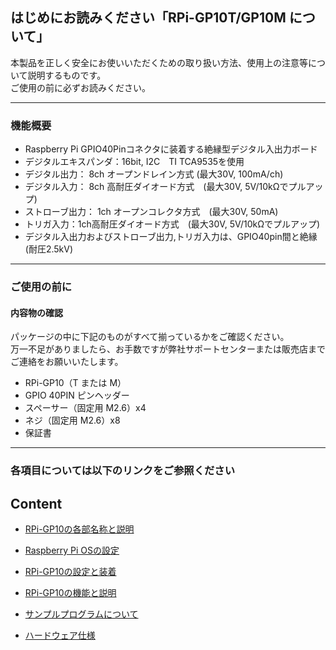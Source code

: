 ## **はじめにお読みください「RPi-GP10T/GP10M について」**

本製品を正しく安全にお使いいただくための取り扱い方法、使用上の注意等について説明するものです。  
ご使用の前に必ずお読みください。  
___
### **機能概要**  
- Raspberry Pi GPIO40Pinコネクタに装着する絶縁型デジタル入出力ボード
- デジタルエキスパンダ：16bit, I2C　TI TCA9535を使用
- デジタル出力： 8ch オープンドレイン方式 (最大30V, 100mA/ch)
- デジタル入力： 8ch 高耐圧ダイオード方式　(最大30V, 5V/10kΩでプルアップ)
- ストローブ出力： 1ch オープンコレクタ方式　(最大30V, 50mA)
- トリガ入力：1ch高耐圧ダイオード方式　(最大30V, 5V/10kΩでプルアップ)
- デジタル入出力およびストローブ出力,トリガ入力は、GPIO40pin間と絶縁 (耐圧2.5kV)
  
***
### **ご使用の前に**
#### 内容物の確認  
パッケージの中に下記のものがすべて揃っているかをご確認ください。  
万一不足がありましたら、お手数ですが弊社サポートセンターまたは販売店までご連絡をお願いいたします。  

- RPi-GP10（T または M）  
- GPIO 40PIN ピンヘッダー   
- スペーサー（固定用 M2.6）x4
- ネジ（固定用 M2.6）x8
- 保証書
 
---  
 
### **各項目については以下のリンクをご参照ください**  

## Content  

- [RPi-GP10の各部名称と説明](./constitution/README.md)  

- [Raspberry Pi OSの設定](./install/README.md)  

- [RPi-GP10の設定と装着](./setup/README.md)  

- [RPi-GP10の機能と説明](./interface/README.md)  

- [サンプルプログラムについて](./python/README.md)  

- [ハードウェア仕様](./specification/README.md)  
    
